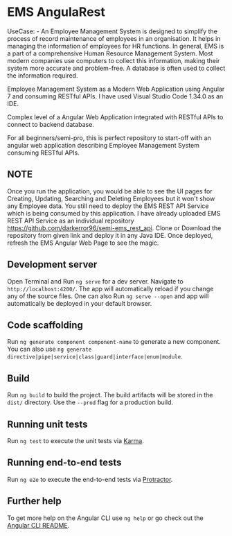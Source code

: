 # EMS AngulaRest

UseCase: - An Employee Management System is designed to simplify the process of record maintenance of employees in an organisation. It helps in managing the information of employees for HR functions. In general, EMS is a part of a comprehensive Human Resource Management System. Most modern companies use computers to collect this information, making their system more accurate and problem-free. A database is often used to collect the information required.

Employee Management System as a Modern Web Application using Angular 7 and consuming RESTful APIs. I have used Visual Studio Code 1.34.0 as an IDE.

Complex level of a Angular Web Application integrated with RESTful APIs to connect to backend database.

For all beginners/semi-pro, this is perfect repository to start-off with an angular web application describing Employee Management System consuming RESTful APIs. 

## NOTE

Once you run the application, you would be able to see the UI pages for Creating, Updating, Searching and Deleting Employees but it won't show any Employee data. You still need to deploy the EMS REST API Service which is being consumed by this application. I have already uploaded EMS REST API Service as an individual repository https://github.com/darkerror96/semi-ems_rest_api. Clone or Download the repository from given link and deploy it in any Java IDE. Once deployed, refresh the EMS Angular Web Page to see the magic.

## Development server

Open Terminal and Run `ng serve` for a dev server. Navigate to `http://localhost:4200/`. The app will automatically reload if you change any of the source files. One can also Run `ng serve --open` and app will automatically be deployed in your default browser.

## Code scaffolding

Run `ng generate component component-name` to generate a new component. You can also use `ng generate directive|pipe|service|class|guard|interface|enum|module`.

## Build

Run `ng build` to build the project. The build artifacts will be stored in the `dist/` directory. Use the `--prod` flag for a production build.

## Running unit tests

Run `ng test` to execute the unit tests via [Karma](https://karma-runner.github.io).

## Running end-to-end tests

Run `ng e2e` to execute the end-to-end tests via [Protractor](http://www.protractortest.org/).

## Further help

To get more help on the Angular CLI use `ng help` or go check out the [Angular CLI README](https://github.com/angular/angular-cli/blob/master/README.md).
